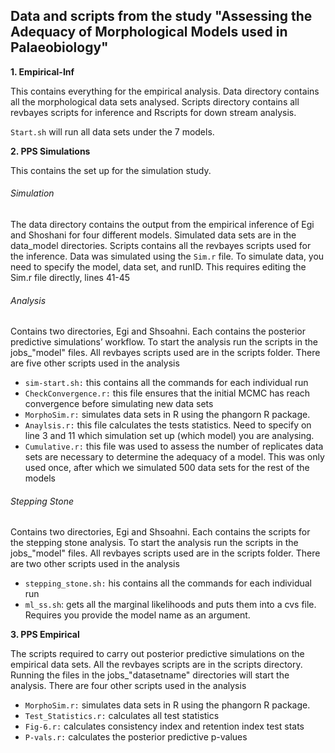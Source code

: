 ## Data and scripts from the study "Assessing the Adequacy of Morphological Models used in Palaeobiology"


**1. Empirical-Inf**

This contains everything for the empirical analysis. 
Data directory contains all the morphological data sets analysed. 
Scripts directory contains all revbayes scripts for inference and Rscripts for down stream analysis. 

`Start.sh` will run all data sets under the 7 models.

**2. PPS Simulations**

This contains the set up for the simulation study. 

###### Simulation 

 
The data directory contains the output from the empirical inference of Egi and Shoshani for 
four different models. Simulated data sets are in the data_model directories.
Scripts contains all the revbayes scripts used for the inference. 
Data was simulated using the `Sim.r` file. To simulate data, you need to specify the model, data set, and runID. This requires editing the Sim.r file directly, lines 41-45


###### Analysis 
Contains two directories, Egi and Shsoahni. Each contains the posterior predictive simulations’ workflow. 
To start the analysis run the scripts in the jobs_"model" files. All revbayes scripts used are in the scripts folder.
There are five other scripts used in the analysis 

- `sim-start.sh:` this contains all the commands for each individual run
- `CheckConvergence.r:` this file ensures that the initial MCMC has reach convergence before simulating new data sets
- `MorphoSim.r:` simulates data sets in R using the phangorn R package.
- `Anaylsis.r:` this file calculates the tests statistics. Need to specify on line 3 and 11 which simulation set up (which model) you are analysing.
- `Cumulative.r:` this file was used to assess the number of replicates data sets are necessary to determine the adequacy of a model. This was only used once, after which we simulated 500 data sets for the rest of the models


###### Stepping Stone
Contains two directories, Egi and Shsoahni. Each contains the scripts for the stepping stone analysis. To start the analysis run the scripts in the jobs_"model" files. All revbayes scripts used are in the scripts folder.
There are two other scripts used in the analysis 

- `stepping_stone.sh:` his contains all the commands for each individual run
- `ml_ss.sh`: gets all the marginal likelihoods and puts them into a cvs file. Requires you provide the model name as an argument.


**3. PPS Empirical**

The scripts required to carry out posterior predictive simulations on the empirical data sets. 
All the revbayes scripts are in the scripts directory. Running the files in the jobs_"datasetname" directories will start the analysis.
There are four other scripts used in the analysis

- `MorphoSim.r:` simulates data sets in R using the phangorn R package.
- `Test_Statistics.r:` calculates all test statistics
- `Fig-6.r:` calculates consistency index and retention index test stats
- `P-vals.r:` calculates the posterior predictive p-values
